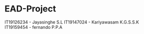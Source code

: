 # EAD-Project
IT19126234 - Jayasinghe S.L 
IT19147024 - Kariyawasam K.G.S.S.K
IT19159454 - fernando P.P.A
